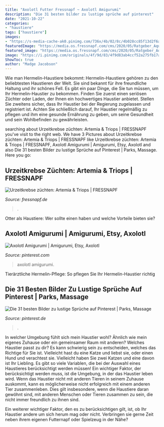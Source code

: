 ```yaml
---
title: "Axolotl Futter Fressnapf ~ Axolotl Amigurumi"
description: "Die 31 besten bilder zu lustige sprüche auf pinterest"
date: "2021-10-22"
categories:
- "haustiere"
tags: ["haustiere"]
images:
- "https://s-media-cache-ak0.pinimg.com/736x/4b/02/8c/4b028cc85f13d2f6a94fbd04c08a68c8--videos-facebook.jpg"
featuredImage: "https://media.os.fressnapf.com/cms/2020/05/Ratgeber_Aqua_Urzeitkrebse_1_1200x527.jpg"
featured_image: "https://media.os.fressnapf.com/cms/2020/05/Ratgeber_Aqua_Urzeitkrebse_1_1200x527.jpg"
image: "https://i.pinimg.com/originals/4f/9d/83/4f9d83ab4ccf52a275fb17a39dded41e.jpg"
ShowToc: true
author: "Madge Jacobson"
---
```



Wie man Hermelin-Haustiere bekommt:
Hermelin-Haustiere gehören zu den beliebtesten Haustieren der Welt. Sie sind bekannt für ihre freundliche Haltung und ihr schönes Fell. Es gibt ein paar Dinge, die Sie tun müssen, um Ihr Hermelin-Haustier zu bekommen. Finden Sie zuerst einen seriösen Züchter oder Laden, der Ihnen ein hochwertiges Haustier anbietet. Stellen Sie zweitens sicher, dass Ihr Haustier bei der Regierung zugelassen und registriert ist. Achten Sie schließlich darauf, Ihr Haustier regelmäßig zu pflegen und ihm eine gesunde Ernährung zu geben, um seine Gesundheit und sein Wohlbefinden zu gewährleisten.

	

		
searching about Urzeitkrebse züchten: Artemia &amp; Triops | FRESSNAPF you've visit to the right web. We have 3 Pictures about Urzeitkrebse züchten: Artemia &amp; Triops | FRESSNAPF like Urzeitkrebse züchten: Artemia &amp; Triops | FRESSNAPF, Axolotl Amigurumi | Amigurumi, Etsy, Axolotl and also Die 31 besten Bilder zu lustige Sprüche auf Pinterest | Parks, Massage. Here you go:
		
    
## Urzeitkrebse Züchten: Artemia &amp; Triops | FRESSNAPF

<img loading=lazy src="https://media.os.fressnapf.com/cms/2020/05/Ratgeber_Aqua_Urzeitkrebse_1_1200x527.jpg" onerror="this.onerror=null;this.src='https://tse1.mm.bing.net/th?id=OIP.2TN3vGjdSUL1e-oLtMuFkQHaDQ&amp;pid=15.1';" alt="Urzeitkrebse züchten: Artemia &amp; Triops | FRESSNAPF">

_Source: fressnapf.de_

>. 

	

Otter als Haustiere: Wer sollte einen haben und welche Vorteile bieten sie?

    
## Axolotl Amigurumi | Amigurumi, Etsy, Axolotl

<img loading=lazy src="https://i.pinimg.com/originals/4f/9d/83/4f9d83ab4ccf52a275fb17a39dded41e.jpg" onerror="this.onerror=null;this.src='https://tse4.mm.bing.net/th?id=OIP.q03BtxCfqOAg8PcwaHydMgHaFS&amp;pid=15.1';" alt="Axolotl Amigurumi | Amigurumi, Etsy, Axolotl">

_Source: pinterest.com_

>axolotl amigurumi. 

	

Tierärztliche Hermelin-Pflege: So pflegen Sie Ihr Hermelin-Haustier richtig

    
## Die 31 Besten Bilder Zu Lustige Sprüche Auf Pinterest | Parks, Massage

<img loading=lazy src="https://s-media-cache-ak0.pinimg.com/736x/4b/02/8c/4b028cc85f13d2f6a94fbd04c08a68c8--videos-facebook.jpg" onerror="this.onerror=null;this.src='https://tse1.mm.bing.net/th?id=OIP.CpV-Rq1lSuXYnY20JHjt1gHaGB&amp;pid=15.1';" alt="Die 31 besten Bilder zu lustige Sprüche auf Pinterest | Parks, Massage">

_Source: pinterest.de_

>. 

	

In welcher Umgebung fühlt sich mein Haustier wohl? Ähnlich wie mein eigenes Zuhause oder ein gemeinsamer Raum mit anderen?
Welches Haustier passt zu dir? Es kann schwierig sein zu entscheiden, welches das Richtige für Sie ist. Vielleicht hast du eine Katze und liebst sie, oder einen Hund und verachtest sie. Vielleicht haben Sie zwei Katzen und eine davon ist Ihr Liebling. Es gibt so viele Variablen, die bei der Auswahl eines Haustieres berücksichtigt werden müssen!
Ein wichtiger Faktor, der berücksichtigt werden muss, ist die Umgebung, in der das Haustier leben wird. Wenn das Haustier nicht mit anderen Tieren in seinem Zuhause auskommt, kann es möglicherweise nicht erfolgreich mit einem anderen Tier zusammenleben. Dies gilt insbesondere, wenn die Haustiere daran gewöhnt sind, mit anderen Menschen oder Tieren zusammen zu sein, die nicht immer freundlich zu ihnen sind.

Ein weiterer wichtiger Faktor, den es zu berücksichtigen gilt, ist, ob Ihr Haustier andere um sich herum mag oder nicht. Verbringen sie gerne Zeit neben ihrem eigenen Futternapf oder Spielzeug in der Nähe?

